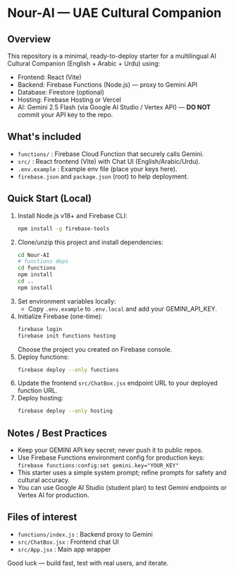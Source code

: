 # Nour-AI — UAE Cultural Companion 

## Overview
This repository is a minimal, ready-to-deploy starter for a multilingual AI Cultural Companion (English + Arabic + Urdu) using:
- Frontend: React (Vite)
- Backend: Firebase Functions (Node.js) — proxy to Gemini API
- Database: Firestore (optional)
- Hosting: Firebase Hosting or Vercel
- AI: Gemini 2.5 Flash (via Google AI Studio / Vertex API) — **DO NOT** commit your API key to the repo.

## What's included
- `functions/` : Firebase Cloud Function that securely calls Gemini.
- `src/` : React frontend (Vite) with Chat UI (English/Arabic/Urdu).
- `.env.example` : Example env file (place your keys here).
- `firebase.json` and `package.json` (root) to help deployment.

## Quick Start (Local)
1. Install Node.js v18+ and Firebase CLI:
   ```bash
   npm install -g firebase-tools
   ```
2. Clone/unzip this project and install dependencies:
   ```bash
   cd Nour-AI
   # functions deps
   cd functions
   npm install
   cd ..
   npm install
   ```
3. Set environment variables locally:
   - Copy `.env.example` to `.env.local` and add your GEMINI_API_KEY.
4. Initialize Firebase (one-time):
   ```bash
   firebase login
   firebase init functions hosting
   ```
   Choose the project you created on Firebase console.
5. Deploy functions:
   ```bash
   firebase deploy --only functions
   ```
6. Update the frontend `src/ChatBox.jsx` endpoint URL to your deployed function URL.
7. Deploy hosting:
   ```bash
   firebase deploy --only hosting
   ```

## Notes / Best Practices
- Keep your GEMINI API key secret; never push it to public repos.
- Use Firebase Functions environment config for production keys:
  `firebase functions:config:set gemini.key="YOUR_KEY"`
- This starter uses a simple system prompt; refine prompts for safety and cultural accuracy.
- You can use Google AI Studio (student plan) to test Gemini endpoints or Vertex AI for production.

## Files of interest
- `functions/index.js` : Backend proxy to Gemini
- `src/ChatBox.jsx` : Frontend chat UI
- `src/App.jsx` : Main app wrapper

Good luck — build fast, test with real users, and iterate.
